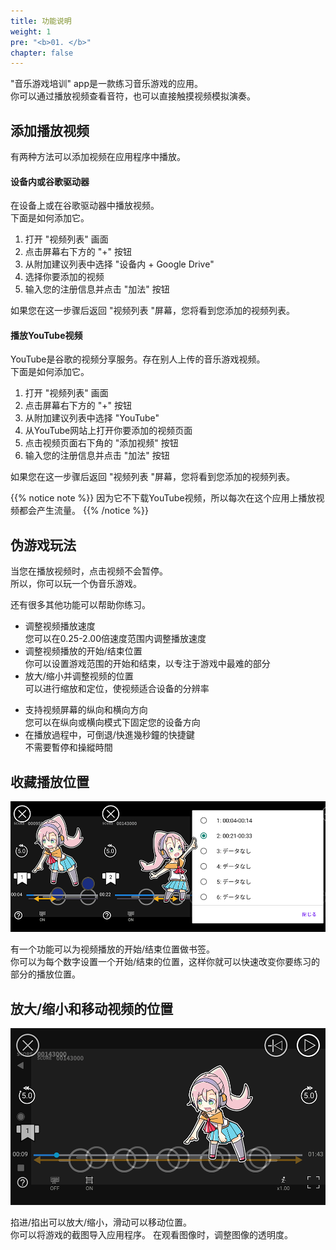 ```yaml
---
title: 功能说明
weight: 1
pre: "<b>01. </b>"
chapter: false
---
```


"音乐游戏培训" app是一款练习音乐游戏的应用。<br>
你可以通过播放视频查看音符，也可以直接触摸视频模拟演奏。

## 添加播放视频

有两种方法可以添加视频在应用程序中播放。

#### 设备内或谷歌驱动器

在设备上或在谷歌驱动器中播放视频。<br>
下面是如何添加它。

1. 打开 "视频列表" 画面
2. 点击屏幕右下方的 "+" 按钮
3. 从附加建议列表中选择 "设备内 + Google Drive"
4. 选择你要添加的视频
5. 输入您的注册信息并点击 "加法" 按钮

如果您在这一步骤后返回 "视频列表 "屏幕，您将看到您添加的视频列表。

#### 播放YouTube视频

YouTube是谷歌的视频分享服务。存在别人上传的音乐游戏视频。<br>
下面是如何添加它。

1. 打开 "视频列表" 画面
2. 点击屏幕右下方的 "+" 按钮
3. 从附加建议列表中选择 "YouTube"
4. 从YouTube网站上打开你要添加的视频页面
5. 点击视频页面右下角的 "添加视频" 按钮
6. 输入您的注册信息并点击 "加法" 按钮

如果您在这一步骤后返回 "视频列表 "屏幕，您将看到您添加的视频列表。

{{% notice note %}}
因为它不下载YouTube视频，所以每次在这个应用上播放视频都会产生流量。
{{% /notice %}}


## 伪游戏玩法

当您在播放视频时，点击视频不会暂停。<br>
所以，你可以玩一个伪音乐游戏。<br>

还有很多其他功能可以帮助你练习。

- 调整视频播放速度<br>您可以在0.25-2.00倍速度范围内调整播放速度
- 调整视频播放的开始/结束位置<br>你可以设置游戏范围的开始和结束，以专注于游戏中最难的部分
- 放大/缩小并调整视频的位置<br>可以进行缩放和定位，使视频适合设备的分辨率
<!--
- 反转视频画面<br>视频画面可以从左到右翻转
-->
- 支持视频屏幕的纵向和横向方向<br>您可以在纵向或横向模式下固定您的设备方向
- 在播放過程中，可倒退/快進幾秒鐘的快捷鍵<br>不需要暫停和操縱時間

## 收藏播放位置

![video scale](img_video_bookmark.png#imgleft)
<div class="clear clear_box"></div>
有一个功能可以为视频播放的开始/结束位置做书签。<br>
你可以为每个数字设置一个开始/结束的位置，这样你就可以快速改变你要练习的部分的播放位置。<br>

## 放大/缩小和移动视频的位置

![video zoom](img_video_zoom.png#imgleft)
<div class="clear clear_box"></div>

掐进/掐出可以放大/缩小，滑动可以移动位置。<br>
你可以将游戏的截图导入应用程序。 在观看图像时，调整图像的透明度。
<br>